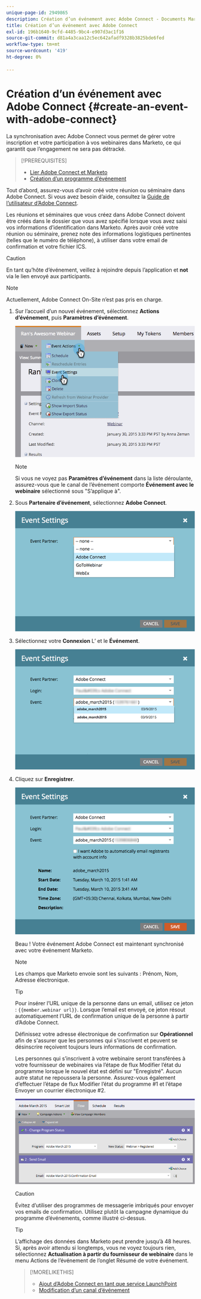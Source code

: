 ```yaml
---
unique-page-id: 2949865
description: Création d’un événement avec Adobe Connect - Documents Marketo - Documentation du produit
title: Création d’un événement avec Adobe Connect
exl-id: 196b1640-9cfd-4485-9bc4-e907d3ac1f16
source-git-commit: d81a4a3caa12c5ec642afadf9328b3825bde6fed
workflow-type: tm+mt
source-wordcount: '419'
ht-degree: 0%

---
```


# Création d’un événement avec Adobe Connect {#create-an-event-with-adobe-connect}

La synchronisation avec Adobe Connect vous permet de gérer votre inscription et votre participation à vos webinaires dans Marketo, ce qui garantit que l’engagement ne sera pas détracké.

>[!PREREQUISITES]
>
>* [Lier Adobe Connect et Marketo](/help/marketo/product-docs/administration/additional-integrations/add-adobe-connect-as-a-launchpoint-service.md)
>* [Création d’un programme d’événement](/help/marketo/product-docs/demand-generation/events/understanding-events/create-a-new-event-program.md)


Tout d’abord, assurez-vous d’avoir créé votre réunion ou séminaire dans Adobe Connect. Si vous avez besoin d’aide, consultez la [Guide de l’utilisateur d’Adobe Connect](https://help.adobe.com/en_US/connect/9.0/using/index.html).

Les réunions et séminaires que vous créez dans Adobe Connect doivent être créés dans le dossier que vous avez spécifié lorsque vous avez saisi vos informations d’identification dans Marketo. Après avoir créé votre réunion ou séminaire, prenez note des informations logistiques pertinentes (telles que le numéro de téléphone), à utiliser dans votre email de confirmation et votre fichier ICS.

>[!CAUTION]
>
>En tant qu’hôte d’événement, veillez à rejoindre depuis l’application et **not** via le lien envoyé aux participants.

>[!NOTE]
>
>Actuellement, Adobe Connect On-Site n’est pas pris en charge.

1. Sur l’accueil d’un nouvel événement, sélectionnez **Actions d’événement**, puis **Paramètres d’événement**.

   ![](assets/image2015-1-30-15-3a34-3a28.png)

   >[!NOTE]
   >
   >Si vous ne voyez pas **Paramètres d’événement** dans la liste déroulante, assurez-vous que le canal de l’événement comporte **Événement avec le webinaire** sélectionné sous &quot;S’applique à&quot;.

1. Sous **Partenaire d’événement**, sélectionnez **Adobe Connect**.

   ![](assets/event-settings-adobe-connect.png)

1. Sélectionnez votre **Connexion** L’ et le **Événement**.

   ![](assets/event-settings-select-event-adobe-connect.png)

1. Cliquez sur **Enregistrer**.

   ![](assets/event-settings-overview.png)

   Beau ! Votre événement Adobe Connect est maintenant synchronisé avec votre événement Marketo.

   >[!NOTE]
   >
   >Les champs que Marketo envoie sont les suivants : Prénom, Nom, Adresse électronique.

   >[!TIP]
   >
   >Pour insérer l’URL unique de la personne dans un email, utilisez ce jeton : `{{member.webinar url}}`. Lorsque l’email est envoyé, ce jeton résout automatiquement l’URL de confirmation unique de la personne à partir d’Adobe Connect.
   >
   >Définissez votre adresse électronique de confirmation sur **Opérationnel** afin de s&#39;assurer que les personnes qui s&#39;inscrivent et peuvent se désinscrire reçoivent toujours leurs informations de confirmation.

   Les personnes qui s’inscrivent à votre webinaire seront transférées à votre fournisseur de webinaires via l’étape de flux Modifier l’état du programme lorsque le nouvel état est défini sur &quot;Enregistré&quot;. Aucun autre statut ne repoussera la personne. Assurez-vous également d’effectuer l’étape de flux Modifier l’état du programme #1 et l’étape Envoyer un courrier électronique #2.

   ![](assets/adobe.png)

   >[!CAUTION]
   >
   >Évitez d’utiliser des programmes de messagerie imbriqués pour envoyer vos emails de confirmation. Utilisez plutôt la campagne dynamique du programme d’événements, comme illustré ci-dessus.

   >[!TIP]
   >
   >L’affichage des données dans Marketo peut prendre jusqu’à 48 heures. Si, après avoir attendu si longtemps, vous ne voyez toujours rien, sélectionnez **Actualisation à partir du fournisseur de webinaire** dans le menu Actions de l’événement de l’onglet Résumé de votre événement.

   >[!MORELIKETHIS]
   >
   >* [Ajout d’Adobe Connect en tant que service LaunchPoint](/help/marketo/product-docs/administration/additional-integrations/add-adobe-connect-as-a-launchpoint-service.md)
   >* [Modification d’un canal d’événement](/help/marketo/product-docs/demand-generation/events/understanding-events/edit-an-event-channel.md)

